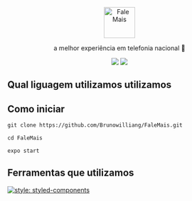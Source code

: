 <!-- # FaleMais -->

<p align="center">
    <img src="https://www.goagenda.app/wp-content/uploads/2021/06/icon_vertical.png" height="70px" alt="Fale Mais" />
  </a>
</p>

<p align="center">a melhor experiência em telefonia nacional 🚀</p>

<div align="center">
  <img src="https://img.shields.io/static/v1?label=Expo&message=~41.0.1&color=FF872C&style=for-the-badge&logo=expo"/>
  <space><space>
  <img src="https://img.shields.io/static/v1?label=ReactNative&message=~41.0.1&color=FF872C&style=for-the-badge&logo=react"/>
</div>

## Qual liguagem utilizamos utilizamos

## Como iniciar

```md
git clone https://github.com/Brunowilliang/FaleMais.git
```

```md
cd FaleMais
```

```md
expo start
```

## Ferramentas que utilizamos

[![style: styled-components](https://img.shields.io/badge/style-%F0%9F%92%85%20styled--components-orange.svg?colorB=daa357&colorA=db748e)](https://github.com/styled-components/styled-components)
